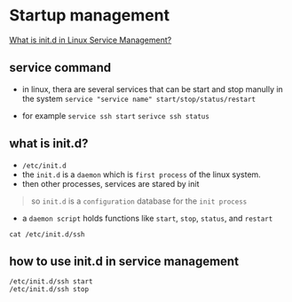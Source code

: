 # Startup management

[What is init.d in Linux Service Management?](https://www.geeksforgeeks.org/what-is-init-d-in-linux-service-management/)

## service command

- in linux, thera are several services that can be start and stop manully in the system
`service "service name" start/stop/status/restart`

- for example
`service ssh start` `serivce ssh status`

## what is init.d?

- `/etc/init.d`
- the `init.d` is a `daemon` which is `first process` of the linux system.
- then other processes, services are stared by init

> so `init.d` is a `configuration` database for the `init process`

- a `daemon script` holds functions like `start`, `stop`, `status`, and `restart`

`cat /etc/init.d/ssh`

## how to use init.d in service management

```
/etc/init.d/ssh start
/etc/init.d/ssh stop
```
